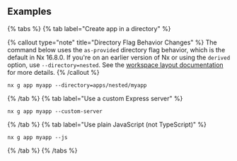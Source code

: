 ## Examples

{% tabs %}
{% tab label="Create app in a directory" %}

{% callout type="note" title="Directory Flag Behavior Changes" %}
The command below uses the `as-provided` directory flag behavior, which is the default in Nx 16.8.0. If you're on an earlier version of Nx or using the `derived` option, use `--directory=nested`. See the [workspace layout documentation](/reference/nx-json#workspace-layout) for more details.
{% /callout %}

```shell
nx g app myapp --directory=apps/nested/myapp
```

{% /tab %}
{% tab label="Use a custom Express server" %}

```shell
nx g app myapp --custom-server
```

{% /tab %}
{% tab label="Use plain JavaScript (not TypeScript)" %}

```shell
nx g app myapp --js
```

{% /tab %}
{% /tabs %}
